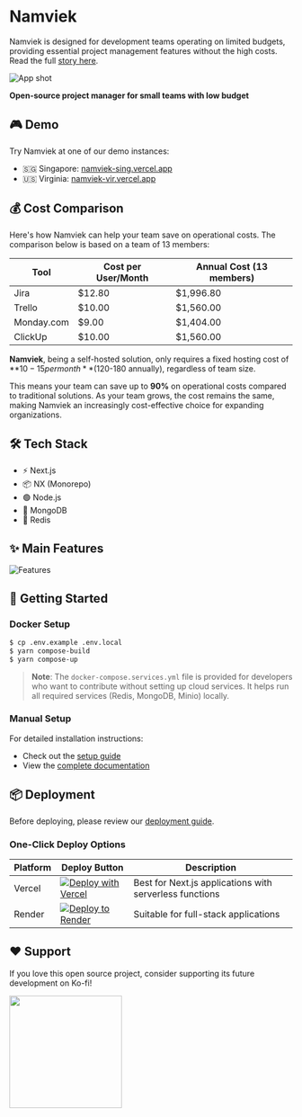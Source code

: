 # Namviek

Namviek is designed for development teams operating on limited budgets, providing essential project management features without the high costs. Read the full [story here](https://dev.to/hudy9x/i-built-a-free-open-source-project-manager-that-helps-teams-keep-costs-under-15month-3pmk).

![App shot](https://github.com/hudy9x/namviek/assets/95471659/00cab20a-747a-4cf5-8f5e-105f314f7e2f)

**Open-source project manager for small teams with low budget**

## 🎮 Demo

Try Namviek at one of our demo instances:
- 🇸🇬 Singapore: [namviek-sing.vercel.app](https://namviek-sing.vercel.app)
- 🇺🇸 Virginia: [namviek-vir.vercel.app](https://namviek-vir.vercel.app)

## 💰 Cost Comparison

Here's how Namviek can help your team save on operational costs. The comparison below is based on a team of 13 members:

| Tool | Cost per User/Month | Annual Cost (13 members) |
|------|--------------------|-----------------------|
| Jira | $12.80 | $1,996.80 |
| Trello | $10.00 | $1,560.00 |
| Monday.com | $9.00 | $1,404.00 |
| ClickUp | $10.00 | $1,560.00 |

**Namviek**, being a self-hosted solution, only requires a fixed hosting cost of **$10-15 per month** ($120-180 annually), regardless of team size. 

This means your team can save up to **90%** on operational costs compared to traditional solutions. As your team grows, the cost remains the same, making Namviek an increasingly cost-effective choice for expanding organizations.

## 🛠️ Tech Stack

- ⚡ Next.js
- 📦 NX (Monorepo)
- 🟢 Node.js
- 🍃 MongoDB
- 🔄 Redis

## ✨ Main Features

![Features](https://github.com/hudy9x/namviek/assets/95471659/28b1d157-e765-49ab-b7fd-0f3c441661ad)



## 🚀 Getting Started

### Docker Setup
```bash
$ cp .env.example .env.local
$ yarn compose-build
$ yarn compose-up
```

> **Note**: The `docker-compose.services.yml` file is provided for developers who want to contribute without setting up cloud services. It helps run all required services (Redis, MongoDB, Minio) locally.

### Manual Setup
For detailed installation instructions:
- Check out the [setup guide](https://docs.namviek.com)
- View the [complete documentation](https://docs.namviek.com/doc/installation)

## 📦 Deployment

Before deploying, please review our [deployment guide](https://docs.namviek.com/doc/deployment).

### One-Click Deploy Options

| Platform | Deploy Button | Description |
|----------|--------------|-------------|
| Vercel | [![Deploy with Vercel](https://vercel.com/button)](https://vercel.com/new/clone?repository-url=https%3A%2F%2Fgithub.com%2Fhudy9x%2Fnamviek%2Ftree%2Fmain&project-name=namviek&build-command=npm%20run%20generate2%20%26%26%20npm%20run%20build:fe&output-directory=dist%2Fapps%2Ffrontend%2F.next&install-command=npm%20install&env=NEXT_PUBLIC_BE_GATEWAY,NEXT_PUBLIC_APP_NAME) | Best for Next.js applications with serverless functions |
| Render | [![Deploy to Render](https://render.com/images/deploy-to-render-button.svg)](https://render.com/deploy?repo=https://github.com/hudy9x/namviek/tree/main) | Suitable for full-stack applications |

## ❤️ Support

If you love this open source project, consider supporting its future development on Ko-fi!

<a href="https://ko-fi.com/hudy9x" target="_blank"><img width="200" src="https://storage.ko-fi.com/cdn/brandasset/kofi_button_stroke.png" /></a>



